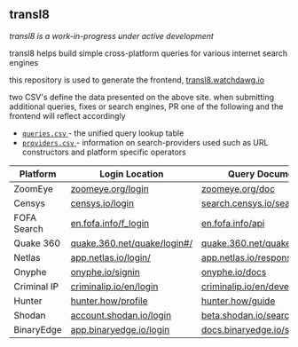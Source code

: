 ## transl8

_transl8 is a work-in-progress under active development_

transl8 helps build simple cross-platform queries for various internet search engines

this repository is used to generate the frontend, [transl8.watchdawg.io](https://transl8.watchdawg.io)

two CSV's define the data presented on the above site. when submitting additional queries, fixes or search engines, PR one of the following and the frontend will reflect accordingly

- [ `queries.csv` ](https://github.com/joshhighet/transl8/blob/main/queries.csv) - the unified query lookup table
- [ `providers.csv` ](https://github.com/joshhighet/transl8/blob/main/providers.csv) - information on search-providers used such as URL constructors and platform specific operators

| Platform        | Login Location | Query Documentation |
|-----------------|----------------|---------------------|
| ZoomEye         | [zoomeye.org/login](https://www.zoomeye.org/login) | [zoomeye.org/doc](https://www.zoomeye.org/doc?Thechannel=user) |
| Censys          | [censys.io/login](https://censys.io/login) | [search.censys.io/search/definitions](https://search.censys.io/search/definitions?resource=hosts) |
| FOFA Search     | [en.fofa.info/f_login](https://en.fofa.info/f_login) | [en.fofa.info/api](https://en.fofa.info/api) |
| Quake 360       | [quake.360.net/quake/login#/](https://quake.360.net/quake/login#/) | [quake.360.net/quake/#/help](https://quake.360.net/quake/#/help?id=5eb238f110d2e850d5c6aec8&title=检索关键词) |
| Netlas          | [app.netlas.io/login/](https://app.netlas.io/login/) | [app.netlas.io/responses/](https://app.netlas.io/responses/) |
| Onyphe          | [onyphe.io/signin](https://www.onyphe.io/signin) | [onyphe.io/docs](https://www.onyphe.io/docs/onyphe-query-language) | 
| Criminal IP     | [criminalip.io/en/login](https://www.criminalip.io/en/mypage/information) | [criminalip.io/en/developer](https://www.criminalip.io/en/developer/filters-and-tags/filters) |
| Hunter          | [hunter.how/profile](https://hunter.how/profile) | [hunter.how/guide](https://hunter.how/guide) |
| Shodan          | [account.shodan.io/login](https://account.shodan.io/login) | [beta.shodan.io/search/filters](https://beta.shodan.io/search/filters) |
| BinaryEdge      | [app.binaryedge.io/login](https://app.binaryedge.io/login) | [docs.binaryedge.io/search](https://docs.binaryedge.io/search/) |
